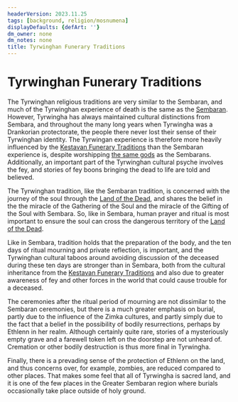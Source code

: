 ```yaml
---
headerVersion: 2023.11.25
tags: [background, religion/mosnumena]
displayDefaults: {defArt: ''}
dm_owner: none
dm_notes: none
title: Tyrwinghan Funerary Traditions
---
```

# Tyrwinghan Funerary Traditions

The Tyrwinghan religious traditions are very similar to the Sembaran, and much of the Tyrwinghan experience of death is the same as the [Sembaran](<./sembaran-funerary-traditions.md>). However, Tyrwingha has always maintained cultural distinctions from Sembara, and throughout the many long years when Tyrwingha was a Drankorian protectorate, the people there never lost their sense of their Tyrwinghan identity. The Tyrwingan experience is therefore more heavily influenced by the [Kestavan Funerary Traditions](<../northern-folk-religions/kestavan-funerary-traditions.md>) than the Sembaran experience is, despite worshipping [the same gods](<./mos-numena.md>) as the Sembarans. Additionally, an important part of the Tyrwinghan cultural psyche involves the fey, and stories of fey boons bringing the dead to life are told and believed. 

The Tyrwinghan tradition, like the Sembaran tradition, is concerned with the journey of the soul through the [Land of the Dead](<../../../cosmology/land-of-the-dead.md>), and shares the belief in the the miracle of the Gathering of the Soul and the miracle of the Gifting of the Soul with Sembara. So, like in Sembara, human prayer and ritual is most important to ensure the soul can cross the dangerous territory of the [Land of the Dead](<../../../cosmology/land-of-the-dead.md>). 

Like in Sembara, tradition holds that the preparation of the body, and the ten days of ritual mourning and private reflection, is important, and the Tyrwinghan cultural taboos around avoiding discussion of the deceased during these ten days are stronger than in Sembara, both from the cultural inheritance from the [Kestavan Funerary Traditions](<../northern-folk-religions/kestavan-funerary-traditions.md>) and also due to greater awareness of fey and other forces in the world that could cause trouble for a deceased. 

The ceremonies after the ritual period of mourning are not dissimilar to the Sembaran ceremonies, but there is a much greater emphasis on burial, partly due to the influence of the Zimka cultures, and partly simply due to the fact that a belief in the possibility of bodily resurrections, perhaps by Ethlenn in her realm. Although certainly quite rare, stories of a mysteriously empty grave and a farewell token left on the doorstep are not unheard of. Cremation or other bodily destruction is thus more final in Tyrwingha. 

Finally, there is a prevading sense of the protection of Ethlenn on the land, and thus concerns over, for example, zombies, are reduced compared to other places. That makes some feel that all of Tyrwingha is sacred land, and it is one of the few places in the Greater Sembaran region where burials occasionally take place outside of holy ground.
